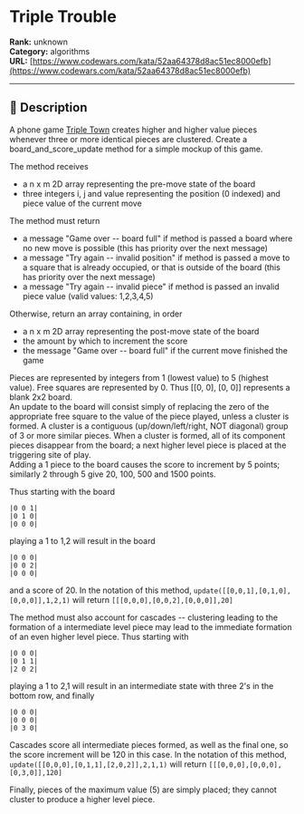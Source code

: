 # Triple Trouble

**Rank:** unknown  
**Category:** algorithms  
**URL:** [https://www.codewars.com/kata/52aa64378d8ac51ec8000efb](https://www.codewars.com/kata/52aa64378d8ac51ec8000efb)

---

## 📝 Description

A phone game [Triple Town](https://play.google.com/store/apps/details?id=com.spryfox.tripletown&hl=en) creates higher and higher value pieces whenever three or more identical pieces are clustered. Create a board_and_score_update method for a simple mockup of this game.

The method receives  
- a n x m 2D array representing the pre-move state of the board  
- three integers i, j and value representing the position (0 indexed) and piece value of the current move

The method must return  
-  a message "Game over -- board full" if method is passed a board where no new move is possible (this has priority over the next message)  
- a message "Try again  -- invalid position" if method is passed a move to a square that is already occupied, or that is outside of the board  (this has priority over the next message)  
- a message "Try again  -- invalid piece" if method is passed an invalid piece value (valid values: 1,2,3,4,5)  

Otherwise, return an array containing, in order  
-  a n x m 2D array representing the post-move state of the board  
-  the amount by which to increment the score  
-  the message "Game over -- board full" if the current move finished the game  

Pieces are represented by integers from 1 (lowest value) to 5 (highest value). Free squares are represented by 0. Thus [[0, 0], [0, 0]] represents a blank 2x2 board.   
An update to the board will consist simply of replacing the zero of the appropriate free square to the value of the piece played, unless a cluster is formed. A cluster is a contiguous (up/down/left/right, NOT diagonal) group of 3 or more similar pieces. When a cluster is formed, all of its component pieces disappear from the board; a next higher level piece is placed at the triggering site of play.   
Adding a 1 piece to the board causes the score to increment by 5 points; similarly 2 through 5 give 20, 100, 500 and 1500 points.  

Thus starting with the board
```
|0 0 1|
|0 1 0|
|0 0 0|
```
playing a 1 to 1,2 will result in the board
```
|0 0 0|
|0 0 2|
|0 0 0|
```
and a score of 20. In the notation of this method, `update([[0,0,1],[0,1,0],[0,0,0]],1,2,1)` will return `[[[0,0,0],[0,0,2],[0,0,0]],20]`

The method must also account for cascades -- clustering leading to the formation of a intermediate level piece may lead to the immediate formation of an even higher level piece. Thus starting with
```
|0 0 0|
|0 1 1|
|2 0 2|
```
playing a 1 to 2,1 will result in an intermediate state with three 2's in the bottom row, and finally
```
|0 0 0|
|0 0 0|
|0 3 0|
```
Cascades score all intermediate pieces formed, as well as the final one, so the score increment will be 120 in this case. In the notation of this method, `update([[0,0,0],[0,1,1],[2,0,2]],2,1,1)` will return `[[[0,0,0],[0,0,0],[0,3,0]],120]`

Finally, pieces of the maximum value (5) are simply placed; they cannot cluster to produce a higher level piece.
